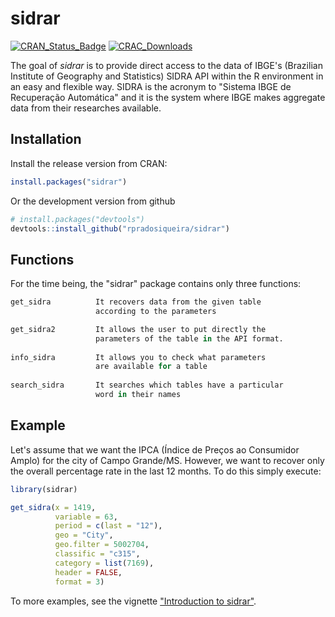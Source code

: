 
<!-- README.md is generated from README.Rmd. Please edit that file -->
sidrar
======

[![CRAN_Status_Badge](http://www.r-pkg.org/badges/version/sidrar)](http://cran.r-project.org/package=sidrar)
[![CRAC_Downloads](http://cranlogs.r-pkg.org/badges/grand-total/sidrar)](http://cran.rstudio.com/web/packages/sidrar/index.html)

The goal of *sidrar* is to provide direct access to the data of IBGE's (Brazilian Institute of Geography and Statistics) SIDRA API within the R environment in an easy and flexible way. SIDRA is the acronym to "Sistema IBGE de Recuperação Automática" and it is the system where IBGE makes aggregate data from their researches available.

Installation
------------

Install the release version from CRAN:

``` r
install.packages("sidrar")
```

Or the development version from github

``` r
# install.packages("devtools")
devtools::install_github("rpradosiqueira/sidrar")
```

Functions
---------

For the time being, the "sidrar" package contains only three functions:

``` r
get_sidra          It recovers data from the given table
                   according to the parameters

get_sidra2         It allows the user to put directly the 
                   parameters of the table in the API format.  
                   
info_sidra         It allows you to check what parameters
                   are available for a table
                   
search_sidra       It searches which tables have a particular 
                   word in their names
```

Example
-------

Let's assume that we want the IPCA (Índice de Preços ao Consumidor Amplo) for the city of Campo Grande/MS. However, we want to recover only the overall percentage rate in the last 12 months. To do this simply execute:

``` r
library(sidrar)

get_sidra(x = 1419,
          variable = 63,
          period = c(last = "12"),
          geo = "City",
          geo.filter = 5002704,
          classific = "c315",
          category = list(7169),
          header = FALSE,
          format = 3)
```

To more examples, see the vignette ["Introduction to sidrar"](https://cran.r-project.org/web/packages/sidrar/vignettes/Introduction_to_sidrar.html).
